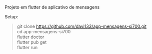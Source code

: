 Projeto em flutter de aplicativo de mensagens

Setup:

>git clone https://github.com/davi133/app-mensagens-si700.git <br>
>cd app-mensagens-si700<br>
>flutter doctor<br>
>flutter pub get<br>
>flutter run<br>
